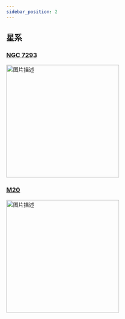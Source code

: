 ```yaml
---
sidebar_position: 2
---
```

## 星系
### [NGC 7293](https://zh.wikipedia.org/zh-cn/%E8%9E%BA%E6%97%8B%E6%98%9F%E9%9B%B2)
<img src="https://upload.wikimedia.org/wikipedia/commons/thumb/b/b1/NGC7293_%282004%29.jpg/960px-NGC7293_%282004%29.jpg" alt="图片描述" width="300"></img>

### [M20](https://zh.wikipedia.org/zh-cn/%E4%B8%89%E8%91%89%E6%98%9F%E9%9B%B2)
<img src="https://upload.wikimedia.org/wikipedia/commons/thumb/f/f3/Trifid.nebula.arp.750pix.jpg/500px-Trifid.nebula.arp.750pix.jpg" alt="图片描述" width="300"></img>
